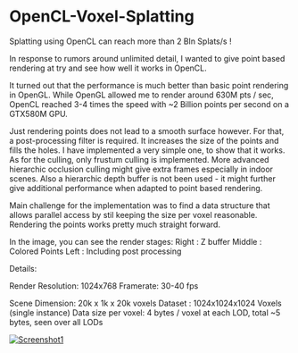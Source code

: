 # OpenCL-Voxel-Splatting
Splatting using OpenCL can reach more than 2 Bln Splats/s !

In response to rumors around unlimited detail, I wanted to give point based rendering at try and see how well it works in OpenCL.

It turned out that the performance is much better than basic point rendering in OpenGL. While OpenGL allowed me to render around 630M pts / sec, OpenCL reached 3-4 times the speed with ~2 Billion points per second on a GTX580M GPU.

Just rendering points does not lead to a smooth surface however. For that, a post-processing filter is required. It increases the size of the points and fills the holes. I have implemented a very simple one, to show that it works. As for the culling, only frustum culling is implemented. More advanced hierarchic occlusion culling might give extra frames especially in indoor scenes. Also a hierarchic depth buffer is not been used - it might further give additional performance when adapted to point based rendering.

Main challenge for the implementation was to find a data structure that allows parallel access by stil keeping the size per voxel reasonable. Rendering the points works pretty much straight forward.

In the image, you can see the render stages:
Right : Z buffer
Middle : Colored Points
Left	: Including post processing

Details:

Render Resolution: 1024x768
Framerate: 30-40 fps

Scene Dimension: 20k x 1k x 20k voxels
Dataset : 1024x1024x1024 Voxels (single instance)
Data size per voxel: 4 bytes / voxel at each LOD, total ~5 bytes, seen over all LODs


[![Screenshot1](https://github.com/sp4cerat/OpenCL-Voxel-Splatting/blob/master/screenshot.jpg?raw=true)](https://www.youtube.com/watch?v=CyyhWkMmgeE)

